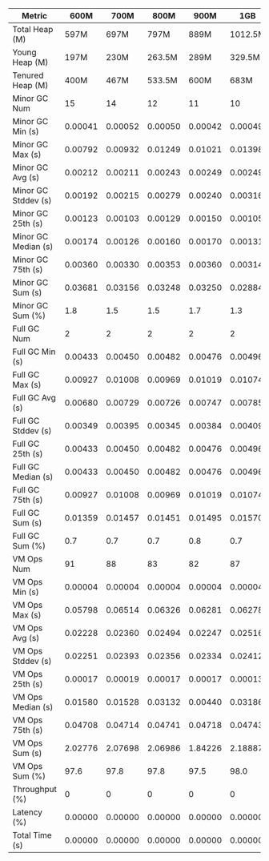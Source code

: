 | Metric | 600M | 700M | 800M | 900M | 1GB | 2GB | 4GB | 8GB |
|------|----|----|----|----|---|---|---|---|
| Total Heap (M) | 597M | 697M | 797M | 889M | 1012.5M | 1963M | 3925.5M | 7851M |
| Young Heap (M) | 197M | 230M | 263.5M | 289M | 329.5M | 597.5M | 1194.5M | 2389.5M |
| Tenured Heap (M) | 400M | 467M | 533.5M | 600M | 683M | 1365.5M | 2731M | 5461.5M |
| Minor GC Num | 15 | 14 | 12 | 11 | 10 | 6 | 4 | 3 |
| Minor GC Min (s) | 0.00041 | 0.00052 | 0.00050 | 0.00042 | 0.00049 | 0.00044 | 0.00050 | 0.00040 |
| Minor GC Max (s) | 0.00792 | 0.00932 | 0.01249 | 0.01021 | 0.01398 | 0.00974 | 0.00950 | 0.00926 |
| Minor GC Avg (s) | 0.00212 | 0.00211 | 0.00243 | 0.00249 | 0.00249 | 0.00358 | 0.00368 | 0.00552 |
| Minor GC Stddev (s) | 0.00192 | 0.00215 | 0.00279 | 0.00240 | 0.00316 | 0.00324 | 0.00383 | 0.00098 |
| Minor GC 25th (s) | 0.00123 | 0.00103 | 0.00129 | 0.00150 | 0.00105 | 0.00144 | 0.00146 | 0.00926 |
| Minor GC Median (s) | 0.00174 | 0.00126 | 0.00160 | 0.00170 | 0.00131 | 0.00149 | 0.00146 | 0.00926 |
| Minor GC 75th (s) | 0.00360 | 0.00330 | 0.00353 | 0.00360 | 0.00314 | 0.00840 | 0.00950 | 0.00926 |
| Minor GC Sum (s) | 0.03681 | 0.03156 | 0.03248 | 0.03250 | 0.02884 | 0.02484 | 0.01475 | 0.01284 |
| Minor GC Sum (%) | 1.8 | 1.5 | 1.5 | 1.7 | 1.3 | 1.2 | 0.9 | 0.8 |
| Full GC Num | 2 | 2 | 2 | 2 | 2 | 2 | 2 | 2 |
| Full GC Min (s) | 0.00433 | 0.00450 | 0.00482 | 0.00476 | 0.00496 | 0.00512 | 0.00512 | 0.00504 |
| Full GC Max (s) | 0.00927 | 0.01008 | 0.00969 | 0.01019 | 0.01074 | 0.00983 | 0.01057 | 0.00961 |
| Full GC Avg (s) | 0.00680 | 0.00729 | 0.00726 | 0.00747 | 0.00785 | 0.00748 | 0.00784 | 0.00733 |
| Full GC Stddev (s) | 0.00349 | 0.00395 | 0.00345 | 0.00384 | 0.00409 | 0.00333 | 0.00385 | 0.00323 |
| Full GC 25th (s) | 0.00433 | 0.00450 | 0.00482 | 0.00476 | 0.00496 | 0.00512 | 0.00512 | 0.00504 |
| Full GC Median (s) | 0.00433 | 0.00450 | 0.00482 | 0.00476 | 0.00496 | 0.00512 | 0.00512 | 0.00504 |
| Full GC 75th (s) | 0.00927 | 0.01008 | 0.00969 | 0.01019 | 0.01074 | 0.00983 | 0.01057 | 0.00961 |
| Full GC Sum (s) | 0.01359 | 0.01457 | 0.01451 | 0.01495 | 0.01570 | 0.01495 | 0.01569 | 0.01465 |
| Full GC Sum (%) | 0.7 | 0.7 | 0.7 | 0.8 | 0.7 | 0.7 | 0.9 | 1.0 |
| VM Ops Num | 91 | 88 | 83 | 82 | 87 | 82 | 76 | 75 |
| VM Ops Min (s) | 0.00004 | 0.00004 | 0.00004 | 0.00004 | 0.00004 | 0.00003 | 0.00004 | 0.00004 |
| VM Ops Max (s) | 0.05798 | 0.06514 | 0.06326 | 0.06281 | 0.06278 | 0.06275 | 0.06354 | 0.06210 |
| VM Ops Avg (s) | 0.02228 | 0.02360 | 0.02494 | 0.02247 | 0.02516 | 0.02542 | 0.02173 | 0.02004 |
| VM Ops Stddev (s) | 0.02251 | 0.02393 | 0.02356 | 0.02334 | 0.02412 | 0.02415 | 0.02358 | 0.02207 |
| VM Ops 25th (s) | 0.00017 | 0.00019 | 0.00017 | 0.00017 | 0.00013 | 0.00015 | 0.00014 | 0.00013 |
| VM Ops Median (s) | 0.01580 | 0.01528 | 0.03132 | 0.00440 | 0.03186 | 0.03147 | 0.00268 | 0.00073 |
| VM Ops 75th (s) | 0.04708 | 0.04714 | 0.04741 | 0.04718 | 0.04743 | 0.04747 | 0.04736 | 0.04699 |
| VM Ops Sum (s) | 2.02776 | 2.07698 | 2.06986 | 1.84226 | 2.18887 | 2.08423 | 1.65120 | 1.50273 |
| VM Ops Sum (%) | 97.6 | 97.8 | 97.8 | 97.5 | 98.0 | 98.1 | 98.2 | 98.2 |
| Throughput (%) | 0 | 0 | 0 | 0 | 0 | 0 | 0 | 0 |
| Latency (%) | 0.00000 | 0.00000 | 0.00000 | 0.00000 | 0.00000 | 0.00000 | 0.00000 | 0.00000 |
| Total Time (s) | 0.00000 | 0.00000 | 0.00000 | 0.00000 | 0.00000 | 0.00000 | 0.00000 | 0.00000 |
